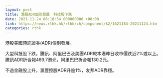 ```yaml
---
layout: post
title: 港股ADR個別發展　科技股下跌
date: 2021-11-24 06:18:54.000000000 +08:00
link: https://news.rthk.hk/rthk/ch/component/k2/1621184-20211124.htm
categories: rthk
---
```


港股美國預託證券(ADR)個別發展。

大型科技股下跌，騰訊、阿里巴巴及美團ADR較本港昨日收市價跌近2%或以上。騰訊ADR折合報469.7港元，阿里巴巴折合報130.2元。

不過金融股上升，滙豐控股ADR升逾1%，友邦ADR靠穩。
